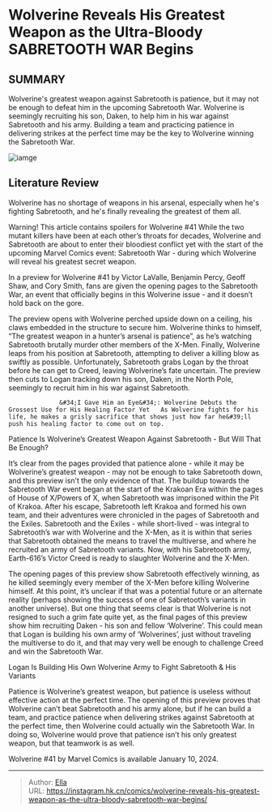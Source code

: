 # Wolverine Reveals His Greatest Weapon as the Ultra-Bloody SABRETOOTH WAR Begins


## SUMMARY 



  Wolverine&#39;s greatest weapon against Sabretooth is patience, but it may not be enough to defeat him in the upcoming Sabretooth War.   Wolverine is seemingly recruiting his son, Daken, to help him in his war against Sabretooth and his army.   Building a team and practicing patience in delivering strikes at the perfect time may be the key to Wolverine winning the Sabretooth War.  

![iamge](https://static1.srcdn.com/wordpress/wp-content/uploads/2024/01/wolverine-sabretooth-war.jpg)

## Literature Review

Wolverine has no shortage of weapons in his arsenal, especially when he&#39;s fighting Sabretooth, and he&#39;s finally revealing the greatest of them all. 




Warning! This article contains spoilers for Wolverine #41 While the two mutant killers have been at each other’s throats for decades, Wolverine and Sabretooth are about to enter their bloodiest conflict yet with the start of the upcoming Marvel Comics event: Sabretooth War - during which Wolverine will reveal his greatest secret weapon.




In a preview for Wolverine #41 by Victor LaValle, Benjamin Percy, Geoff Shaw, and Cory Smith, fans are given the opening pages to the Sabretooth War, an event that officially begins in this Wolverine issue - and it doesn’t hold back on the gore.

          

          

          

          




          

The preview opens with Wolverine perched upside down on a ceiling, his claws embedded in the structure to secure him. Wolverine thinks to himself, “The greatest weapon in a hunter’s arsenal is patience”, as he’s watching Sabretooth brutally murder other members of the X-Men. Finally, Wolverine leaps from his position at Sabretooth, attempting to deliver a killing blow as swiftly as possible. Unfortunately, Sabretooth grabs Logan by the throat before he can get to Creed, leaving Wolverine’s fate uncertain. The preview then cuts to Logan tracking down his son, Daken, in the North Pole, seemingly to recruit him in his war against Sabretooth.

                  &#34;I Gave Him an Eye&#34;: Wolverine Debuts the Grossest Use for His Healing Factor Yet   As Wolverine fights for his life, he makes a grisly sacrifice that shows just how far he&#39;ll push his healing factor to come out on top.   





 Patience Is Wolverine’s Greatest Weapon Against Sabretooth - But Will That Be Enough? 
          

It’s clear from the pages provided that patience alone - while it may be Wolverine’s greatest weapon - may not be enough to take Sabretooth down, and this preview isn’t the only evidence of that. The buildup towards the Sabretooth War event began at the start of the Krakoan Era within the pages of House of X/Powers of X, when Sabretooth was imprisoned within the Pit of Krakoa. After his escape, Sabretooth left Krakoa and formed his own team, and their adventures were chronicled in the pages of Sabretooth and the Exiles. Sabretooth and the Exiles - while short-lived - was integral to Sabretooth’s war with Wolverine and the X-Men, as it is within that series that Sabretooth obtained the means to travel the multiverse, and where he recruited an army of Sabretooth variants. Now, with his Sabretooth army, Earth-616’s Victor Creed is ready to slaughter Wolverine and the X-Men.




The opening pages of this preview show Sabretooth effectively winning, as he killed seemingly every member of the X-Men before killing Wolverine himself. At this point, it’s unclear if that was a potential future or an alternate reality (perhaps showing the success of one of Sabretooth’s variants in another universe). But one thing that seems clear is that Wolverine is not resigned to such a grim fate quite yet, as the final pages of this preview show him recruiting Daken - his son and fellow ‘Wolverine’. This could mean that Logan is building his own army of ‘Wolverines’, just without traveling the multiverse to do it, and that may very well be enough to challenge Creed and win the Sabretooth War.



 Logan Is Building His Own Wolverine Army to Fight Sabretooth &amp; His Variants 
          

Patience is Wolverine’s greatest weapon, but patience is useless without effective action at the perfect time. The opening of this preview proves that Wolverine can’t beat Sabretooth and his army alone, but if he can build a team, and practice patience when delivering strikes against Sabretooth at the perfect time, then Wolverine could actually win the Sabretooth War. In doing so, Wolverine would prove that patience isn’t his only greatest weapon, but that teamwork is as well.




Wolverine #41 by Marvel Comics is available January 10, 2024.



---

> Author: [Ella](https://instagram.hk.cn/)  
> URL: https://instagram.hk.cn/comics/wolverine-reveals-his-greatest-weapon-as-the-ultra-bloody-sabretooth-war-begins/  

